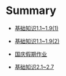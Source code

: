 # Summary

- [基础知识1.1~1.9(1)](230914.md)

- [基础知识1.1~1.9(2)](230921.md)

- [国庆假期作业](230928.md)

- [基础知识2.1~2.7](231007.md)
